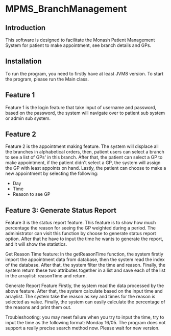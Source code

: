 # MPMS_BranchManagement

## Introduction

This software is designed to facilitate the Monash Patient Management System for patient to make appointment, see branch
details and GPs.

## Installation

To run the program, you need to firstly have at least JVM8 version. To start the program, please run the Main class.

## Feature 1

Feature 1 is the login feature that take input of username and password, based on the password, the system will navigate
over to patient sub system or admin sub system.


## Feature 2

Feature 2 is the appointment making feature. The system will displace all the branches in alphabetical orders, then,
patient users can select a branch to see a list of GPs' in this branch. After that, the patient can select a GP to make
appointment, if the patient didn't select a GP, the system will assign the GP with least appoints on hand. Lastly, the
patient can choose to make a new appointment by selecting the following:

* Day
* Time
* Reason to see GP

## Feature 3: Generate Status Report

Feature 3 is the status report feature. This feature is to show how much percentage the reason for seeing the GP
weighted during a period. The administrator can visit this function by choose to generate status report option. After
that he have to input the time he wants to generate the report, and it will show the statistics.

Get Reason Time feature:
In the getReasonTime function, the system firstly import the appointment data from database, then the system read the
index of the database. After that, the system filter the time and reason. Finally, the system return these two
attributes together in a list and save each of the list in the arraylist: reasonTime and return.

Generate Report Feature Firstly, the system read the data processed by the above feature. After that, the system
calculate based on the input time and arraylist. The system take the reason as key and times for the reason is selected
as value. Finally, the system can easily calculate the percentage of the reasons and print them out.

Troubleshooting: you may meet failure when you try to input the time, try to input the time as the following format:
Monday 16/05. The program does not support a really precise search method now. Please wait for new version.